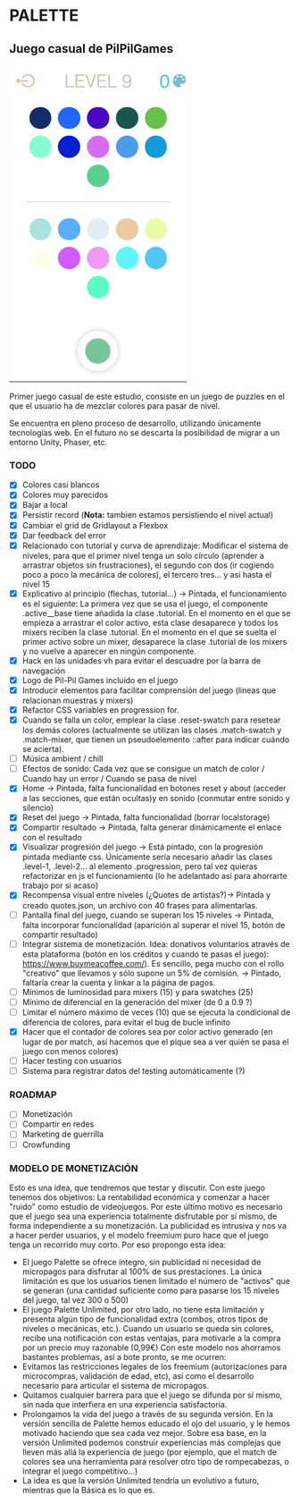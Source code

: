 # PALETTE

## Juego casual de **PilPilGames**

![Screenshoot](./screenshoot.png)

Primer juego casual de este estudio, consiste en un juego de puzzles en el que el usuario ha de
mezclar colores para pasar de nivel.

Se encuentra en pleno proceso de desarrollo, utilizando únicamente tecnologías web. En el futuro no
se descarta la posibilidad de migrar a un entorno Unity, Phaser, etc.

### TODO

-   [x] Colores casi blancos
-   [x] Colores muy parecidos
-   [x] Bajar a local
-   [x] Persistir record (**Nota:** tambien estamos persistiendo el nivel actual)
-   [x] Cambiar el grid de Gridlayout a Flexbox
-   [x] Dar feedback del error
-   [x] Relacionado con tutorial y curva de aprendizaje: Modificar el sistema de niveles, para que
        el primer nivel tenga un solo círculo (aprender a arrastrar objetos sin frustraciones), el
        segundo con dos (ir cogiendo poco a poco la mecánica de colores), el tercero tres... y así
        hasta el nivel 15
-   [x] Explicativo al principio (flechas, tutorial...) -> Pintada, el funcionamiento es el
        siguiente: La primera vez que se usa el juego, el componente .active\_\_base tiene añadida
        la clase .tutorial. En el momento en el que se empieza a arrastrar el color activo, esta
        clase desaparece y todos los mixers reciben la clase .tutorial. En el momento en el que se
        suelta el primer activo sobre un mixer, desaparece la clase .tutorial de los mixers y no
        vuelve a aparecer en ningún componente.
-   [x] Hack en las unidades vh para evitar el descuadre por la barra de navegación
-   [x] Logo de Pil-Pil Games incluido en el juego
-   [X] Introducir elementos para facilitar comprensión del juego (líneas que relacionan muestras y mixers)
-   [x] Refactor CSS variables en progression for.
-   [x] Cuando se falla un color, emplear la clase .reset-swatch para resetear los demás colores (actualmente se utilizan las clases .match-swatch y .match-mixer, que tienen un pseudoelemento ::after para indicar cuándo se acierta).
-   [ ] Música ambient / chill 
-   [ ] Efectos de sonido: Cada vez que se consigue un match de color / Cuando hay un error / Cuando
        se pasa de nivel
-   [x] Home -> Pintada, falta funcionalidad en botones reset y about (acceder a las secciones, que están ocultas)y en sonido (conmutar entre sonido y silencio)
-   [x] Reset del juego -> Pintada, falta funcionalidad (borrar localstorage)
-   [x] Compartir resultado -> Pintada, falta generar dinámicamente el enlace con el resultado
-   [x] Visualizar progresión del juego -> Está pintado, con la progresión pintada mediante css. Únicamente sería necesario añadir las clases .level-1, .level-2... al elemento .progression, pero tal vez quieras refactorizar en js el funcionamiento (lo he adelantado así para ahorrarte trabajo por si acaso)
-   [x] Recompensa visual entre niveles (¿Quotes de artistas?)-> Pintada y creado quotes.json, un
        archivo con 40 frases para alimentarlas.
-   [ ] Pantalla final del juego, cuando se superan los 15 niveles -> Pintada, falta incorporar funcionalidad (aparición al superar el nivel 15, botón de compartir resultado)
-   [ ] Integrar sistema de monetización. Idea: donativos voluntarios através de esta plataforma (botón en los créditos y cuando te pasas el juego): https://www.buymeacoffee.com/). Es sencillo, pega mucho con el rollo "creativo" que llevamos y sólo supone un 5% de comisión. -> Pintado, faltaría crear la cuenta y linkar a la página de pagos.
-   [ ] Mínimos de luminosidad para mixers (15) y para swatches (25)
-   [ ] Mínimo de diferencial en la generación del mixer (de 0 a 0.9 ?)
-   [ ] Limitar el número máximo de veces (10) que se ejecuta la condicional de diferencia de
        colores, para evitar el bug de bucle infinito
-   [x] Hacer que el contador de colores sea por color activo generado (en lugar de por match, así hacemos que el pique sea a ver quién se pasa el juego con menos colores)
-   [ ] Hacer testing con usuarios
-   [ ] Sistema para registrar datos del testing automáticamente (?)

### ROADMAP

-   [ ] Monetización
-   [ ] Compartir en redes
-   [ ] Marketing de guerrilla
-   [ ] Crowfunding

### MODELO DE MONETIZACIÓN

Esto es una idea, que tendremos que testar y discutir. Con este juego tenemos dos objetivos: La
rentabilidad económica y comenzar a hacer "ruido" como estudio de videojuegos. Por este último
motivo es necesario que el juego sea una experiencia totalmente disfrutable por sí mismo, de forma
independiente a su monetización. La publicidad es intrusiva y nos va a hacer perder usuarios, y el
modelo freemium puro hace que el juego tenga un recorrido muy corto. Por eso propongo esta idea:

-   El juego Palette se ofrece íntegro, sin publicidad ni necesidad de micropagos para disfrutar al
    100% de sus prestaciones. La única limitación es que los usuarios tienen limitado el número de
    "activos" que se generan (una cantidad suficiente como para pasarse los 15 niveles del juego,
    tal vez 300 o 500)
-   El juego Palette Unlimited, por otro lado, no tiene esta limitación y presenta algún tipo de
    funcionalidad extra (combos, otros tipos de niveles o mecánicas, etc.). Cuando un usuario se
    queda sin colores, recibe una notificación con estas ventajas, para motivarle a la compra por un
    precio muy razonable (0,99€) Con este modelo nos ahorramos bastantes problemas, así a bote
    pronto, se me ocurren:
-   Evitamos las restricciones legales de los freemium (autorizaciones para microcompras, validación
    de edad, etc), así como el desarrollo necesario para articular el sistema de micropagos.
-   Quitamos cualquier barrera para que el juego se difunda por sí mismo, sin nada que interfiera en
    una experiencia satisfactoria.
-   Prolongamos la vida del juego a través de su segunda versión. En la versión sencilla de Palette
    hemos educado el ojo del usuario, y le hemos motivado haciendo que sea cada vez mejor. Sobre esa
    base, en la versión Unlimited podemos construir experiencias más complejas que lleven más allá
    la experiencia de juego (por ejemplo, que el match de colores sea una herramienta para resolver
    otro tipo de rompecabezas, o integrar el juego competitivo...)
-   La idea es que la versión Unlimited tendría un evolutivo a futuro, mientras que la Básica es lo
    que es.
